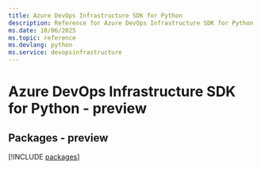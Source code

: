 ```yaml
---
title: Azure DevOps Infrastructure SDK for Python
description: Reference for Azure DevOps Infrastructure SDK for Python
ms.date: 10/06/2025
ms.topic: reference
ms.devlang: python
ms.service: devopsinfrastructure
---
```

# Azure DevOps Infrastructure SDK for Python - preview
## Packages - preview
[!INCLUDE [packages](devops-infrastructure-index.md)]